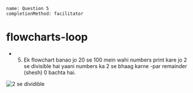 ```ngMeta
name: Question 5
completionMethod: facilitator
```

# flowcharts-loop


- 5) Ek flowchart banao jo 20 se 100 mein wahi numbers print kare jo 2 se divisible hai yaani numbers ka 2 se bhaag karne -par remainder (shesh) 0 bachta hai.

![2 se dividible](https://storage.cloud.google.com/ng-curriculum-images/python-flowcharts/loop-worksheet/4.5-question5.png)



